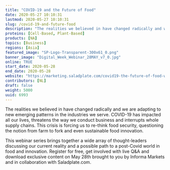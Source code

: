 ```yaml
---
title: "COVID-19 and the Future of Food"
date: 2020-05-27 10:10:31
lastmod: 2020-05-27 10:10:31
slug: /covid-19-and-future-food
description: "The realities we believed in have changed radically and we are adapting to new emerging patterns in the industries we serve. COVID-19 has impacted all our lives, threatens the way we conduct business and interrupts whole supply chains. This crisis is forcing us to re-think food security, questioning the notion from farm to fork and even sustainable food innovation."
proteins: [Cell-Based, Plant-Based]
products: [NA]
topics: [Business]
regions: [Asia]
featured_image: "SP-Logo-Transparent-300x61_0.png"
banner_image: "Digital_Week_Webinar_28MAY_v7_0.jpg"
online: TRUE
start_date: 2020-05-28
end_date: 2020-05-28
website: "https://marketing.saladplate.com/covid19-the-future-of-food-webinar/"
contributors: [NL]
draft: false
weight: 5000
uuid: 6993
---
```

<p>The realities we believed in have changed radically and we are adapting to new emerging patterns in the industries we serve. COVID-19 has impacted all our lives, threatens the way we conduct business and interrupts whole supply chains. This crisis is forcing us to re-think food security, questioning the notion from farm to fork and even sustainable food innovation.</p>
<p>This webinar series brings together a wide array of thought-leaders discussing our current reality and a possible path to a post-Covid world in food and innovation. Register for free, get involved with live Q&A and download exclusive content on May 28th brought to you by Informa Markets and in collaboration with Saladplate.com.</p>
